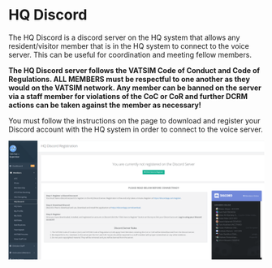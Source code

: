 # HQ Discord

The HQ Discord is a discord server on the HQ system that allows any resident/visitor member that is in the HQ system to connect to the voice server. This can be useful for coordination and meeting fellow members.

**The HQ Discord server follows the VATSIM Code of Conduct and Code of Regulations. ALL MEMBERS must be respectful to one another as they would on the VATSIM network. Any member can be banned on the server via a staff member for violations of the CoC or CoR and further DCRM actions can be taken against the member as necessary!**

You must follow the instructions on the page to download and register your Discord account with the HQ system in order to connect to the voice server.

![](../../.gitbook/assets/hqdiscord.PNG)

